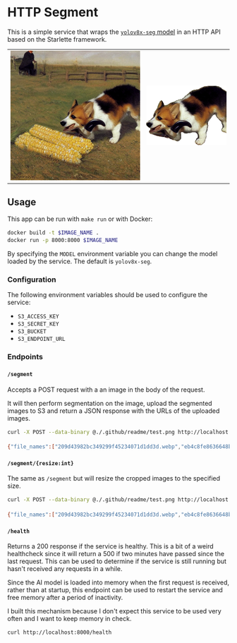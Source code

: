 # HTTP Segment

This is a simple service that wraps the [`yolov8x-seg` model](https://docs.ultralytics.com/tasks/segment/)
in an HTTP API based on the Starlette framework.

|                                |                                          |
| ------------------------------ | ---------------------------------------- |
| ![](./.github/readme/test.png) | ![](./.github/readme/test_segmented.png) |

## Usage

This app can be run with `make run` or with Docker:

```sh
docker build -t $IMAGE_NAME .
docker run -p 8000:8000 $IMAGE_NAME
```

By specifying the `MODEL` environment variable you can change the model loaded
by the service. The default is `yolov8x-seg`.

### Configuration

The following environment variables should be used to configure the service:

- `S3_ACCESS_KEY`
- `S3_SECRET_KEY`
- `S3_BUCKET`
- `S3_ENDPOINT_URL`

### Endpoints

#### `/segment`

Accepts a POST request with a an image in the body of the request.

It will then perform segmentation on the image, upload the segmented images to
S3 and return a JSON response with the URLs of the uploaded images.

```sh
curl -X POST --data-binary @./.github/readme/test.png http://localhost:8000/segment

{"file_names":["209d43982bc349299f45234071d1dd3d.webp","eb4c8fe8636648b790741ff29351fbf6.webp"]}
```

#### `/segment/{resize:int}`

The same as `/segment` but will resize the cropped images to the specified
size.

```sh
curl -X POST --data-binary @./.github/readme/test.png http://localhost:8000/segment/256

{"file_names":["209d43982bc349299f45234071d1dd3d.webp","eb4c8fe8636648b790741ff29351fbf6.webp"]}
```

#### `/health`

Returns a 200 response if the service is healthy. This is a bit of a weird
healthcheck since it will return a 500 if two minutes have passed since the last
request. This can be used to determine if the service is still running but
hasn't received any requests in a while.

Since the AI model is loaded into memory when the first request is received,
rather than at startup, this endpoint can be used to restart the service and
free memory after a period of inactivity.

I built this mechanism because I don't expect this service to be used very
often and I want to keep memory in check.

```sh
curl http://localhost:8000/health
```
